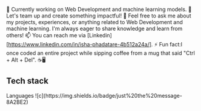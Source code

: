 
🔭 Currently working on Web Development and machine learning models.
👯 Let's team up and create something impactful!
💬 Feel free to ask me about my projects, experiences, or anything related to Web Development and machine learning. I'm always eager to share knowledge and learn from others!
📫 You can reach me via [Linkedin][https://www.linkedin.com/in/isha-phadatare-4b512a24a/].
⚡ Fun fact:I once coded an entire project while sipping coffee from a mug that said "Ctrl + Alt + Del". ☕️🖥️

<h2>Tech stack</h2>
Languages
![c](https://img.shields.io/badge/just%20the%20message-8A2BE2)


<!--
**IshaPhadatare/IshaPhadatare** is a ✨ _special_ ✨ repository because its `README.md` (this file) appears on your GitHub profile.

Here are some ideas to get you started:

- 🔭 I’m currently working on ...
- 🌱 I’m currently learning ...
- 👯 I’m looking to collaborate on ...
- 🤔 I’m looking for help with ...
- 💬 Ask me about ...
- 📫 How to reach me: ...
- 😄 Pronouns: ...
- ⚡ Fun fact: ...
-->
